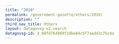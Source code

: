 ```yaml
---
title: "2010"
permalink: /government-gazette/others/2010/
description: ""
third_nav_title: Others
layout: datagovsg-v2-search
datagovsg-id: d_08fd764989f2dbe84c5f7aad43c7bcda
---
```

